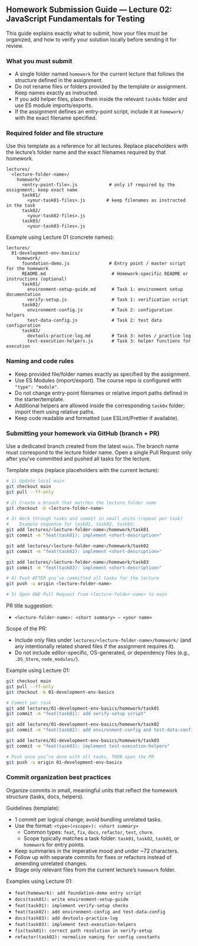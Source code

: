 ## Homework Submission Guide — Lecture 02: JavaScript Fundamentals for Testing

This guide explains exactly what to submit, how your files must be organized, and how to verify your solution locally before sending it for review.

### What you must submit

- A single folder named `homework` for the current lecture that follows the structure defined in the assignment.
- Do not rename files or folders provided by the template or assignment. Keep names exactly as instructed.
- If you add helper files, place them inside the relevant `task0x` folder and use ES module imports/exports.
- If the assignment defines an entry-point script, include it at `homework/` with the exact filename specified.

### Required folder and file structure

Use this template as a reference for all lectures. Replace placeholders with the lecture’s folder name and the exact filenames required by that homework.

```
lectures/
  <lecture-folder-name>/
    homework/
      <entry-point-file>.js            # only if required by the assignment; keep exact name
      task01/
        <your-task01-files>.js        # keep filenames as instructed in the task
      task02/
        <your-task02-files>.js
      task03/
        <your-task03-files>.js
```

Example using Lecture 01 (concrete names):

```
lectures/
  01-development-env-basics/
    homework/
      foundation-demo.js               # Entry point / master script for the homework
      README.md                         # Homework-specific README or instructions (optional)
      task01/
        environment-setup-guide.md      # Task 1: environment setup documentation
        verify-setup.js                 # Task 1: verification script
      task02/
        environment-config.js           # Task 2: configuration helpers
        test-data-config.js             # Task 2: test data configuration
      task03/
        devtools-practice-log.md        # Task 3: notes / practice log
        test-execution-helpers.js       # Task 3: helper functions for execution
```

### Naming and code rules

- Keep provided file/folder names exactly as specified by the assignment.
- Use ES Modules (import/export). The course repo is configured with `"type": "module"`.
- Do not change entry-point filenames or relative import paths defined in the starter/template.
- Additional helpers are allowed inside the corresponding `task0x` folder; import them using relative paths.
- Keep code readable and formatted (use ESLint/Prettier if available).

### Submitting your homework via GitHub (branch + PR)

Use a dedicated branch created from the latest `main`. The branch name must correspond to the lecture folder name. Open a single Pull Request only after you’ve committed and pushed all tasks for the lecture.

Template steps (replace placeholders with the current lecture):

```bash
# 1) Update local main
git checkout main
git pull --ff-only

# 2) Create a branch that matches the lecture folder name
git checkout -b <lecture-folder-name>

# 3) Work through tasks and commit in small units (repeat per task)
#    Example sequence for task01, task02, task03:
git add lectures/<lecture-folder-name>/homework/task01
git commit -m "feat(task01): implement <short-description>"

git add lectures/<lecture-folder-name>/homework/task02
git commit -m "feat(task02): implement <short-description>"

git add lectures/<lecture-folder-name>/homework/task03
git commit -m "feat(task03): implement <short-description>"

# 4) Push AFTER you’ve committed all tasks for the lecture
git push -u origin <lecture-folder-name>

# 5) Open ONE Pull Request from <lecture-folder-name> to main
```

PR title suggestion:

- `<lecture-folder-name>: <short summary> — <your name>`

Scope of the PR:

- Include only files under `lectures/<lecture-folder-name>/homework/` (and any intentionally related shared files if the assignment requires it).
- Do not include editor-specific, OS-generated, or dependency files (e.g., `.DS_Store`, `node_modules/`).

Example using Lecture 01:

```bash
git checkout main
git pull --ff-only
git checkout -b 01-development-env-basics

# Commit per task
git add lectures/01-development-env-basics/homework/task01
git commit -m "feat(task01): add verify-setup script"

git add lectures/01-development-env-basics/homework/task02
git commit -m "feat(task02): add environment-config and test-data-config"

git add lectures/01-development-env-basics/homework/task03
git commit -m "feat(task03): implement test-execution-helpers"

# Push once you’re done with all tasks, THEN open the PR
git push -u origin 01-development-env-basics
```

### Commit organization best practices

Organize commits in small, meaningful units that reflect the homework structure (tasks, docs, helpers).

Guidelines (template):

- 1 commit per logical change; avoid bundling unrelated tasks.
- Use the format: `<type>(<scope>): <short summary>`
  - Common types: `feat`, `fix`, `docs`, `refactor`, `test`, `chore`.
  - Scope typically matches a task folder: `task01`, `task02`, `task03`, or `homework` for entry points.
- Keep summaries in the imperative mood and under ~72 characters.
- Follow up with separate commits for fixes or refactors instead of amending unrelated changes.
- Stage only relevant files from the current lecture’s `homework` folder.

Examples using Lecture 01:

- `feat(homework): add foundation-demo entry script`
- `docs(task01): write environment-setup-guide`
- `feat(task01): implement verify-setup checks`
- `feat(task02): add environment-config and test-data-config`
- `docs(task03): add devtools-practice-log`
- `feat(task03): implement test-execution-helpers`
- `fix(task01): correct path resolution in verify-setup`
- `refactor(task02): normalize naming for config constants`
